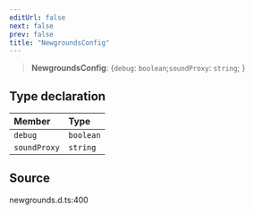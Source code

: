 ```yaml
---
editUrl: false
next: false
prev: false
title: "NewgroundsConfig"
---
```


> **NewgroundsConfig**: \{`debug`: `boolean`;`soundProxy`: `string`;  }

## Type declaration

| Member | Type |
| :------ | :------ |
| `debug` | `boolean` |
| `soundProxy` | `string` |

## Source

newgrounds.d.ts:400
